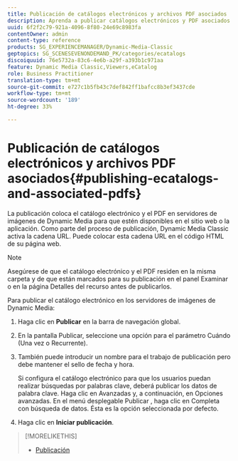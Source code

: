 ```yaml
---
title: Publicación de catálogos electrónicos y archivos PDF asociados
description: Aprenda a publicar catálogos electrónicos y PDF asociados.
uuid: 6f2f2c79-921a-4096-8f80-24e69c8983fa
contentOwner: admin
content-type: reference
products: SG_EXPERIENCEMANAGER/Dynamic-Media-Classic
geptopics: SG_SCENESEVENONDEMAND_PK/categories/ecatalogs
discoiquuid: 76e5732a-83c6-4e6b-a29f-a393b1c971aa
feature: Dynamic Media Classic,Viewers,eCatalog
role: Business Practitioner
translation-type: tm+mt
source-git-commit: e727c1b5fb43c7def842ff1bafcc8b3ef3437cde
workflow-type: tm+mt
source-wordcount: '189'
ht-degree: 33%

---
```



# Publicación de catálogos electrónicos y archivos PDF asociados{#publishing-ecatalogs-and-associated-pdfs}

La publicación coloca el catálogo electrónico y el PDF en servidores de imágenes de Dynamic Media para que estén disponibles en el sitio web o la aplicación. Como parte del proceso de publicación, Dynamic Media Classic activa la cadena URL. Puede colocar esta cadena URL en el código HTML de su página web.

>[!NOTE]
>
>Asegúrese de que el catálogo electrónico y el PDF residen en la misma carpeta y de que están marcados para su publicación en el panel Examinar o en la página Detalles del recurso antes de publicarlos.

Para publicar el catálogo electrónico en los servidores de imágenes de Dynamic Media:

1. Haga clic en **Publicar** en la barra de navegación global.
1. En la pantalla Publicar, seleccione una opción para el parámetro Cuándo (Una vez o Recurrente).
1. También puede introducir un nombre para el trabajo de publicación pero debe mantener el sello de fecha y hora.

   Si configura el catálogo electrónico para que los usuarios puedan realizar búsquedas por palabras clave, deberá publicar los datos de palabra clave. Haga clic en Avanzadas y, a continuación, en Opciones avanzadas. En el menú desplegable Publicar , haga clic en Completa con búsqueda de datos. Ésta es la opción seleccionada por defecto.

1. Haga clic en **Iniciar publicación**.

>[!MORELIKETHIS]
>
>* [Publicación](publishing-files.md)

